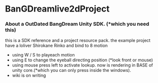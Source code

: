# BanGDreamlive2dProject
### About a OutDated BangDream Unity SDK. (*which you need this)
this is a SDK reference and a project resource pack.
the example project have a loliver Shirokane Rinko and bind to 8 motion
+ using W / S to playeach motion
+ using E to change the eyeball directing position (*look front or mouse)
+ using mouse press left to activate lookup.
now is rendering in BASE of unity core.(*which you can only press inside the windows).
+ wiki is on writing
